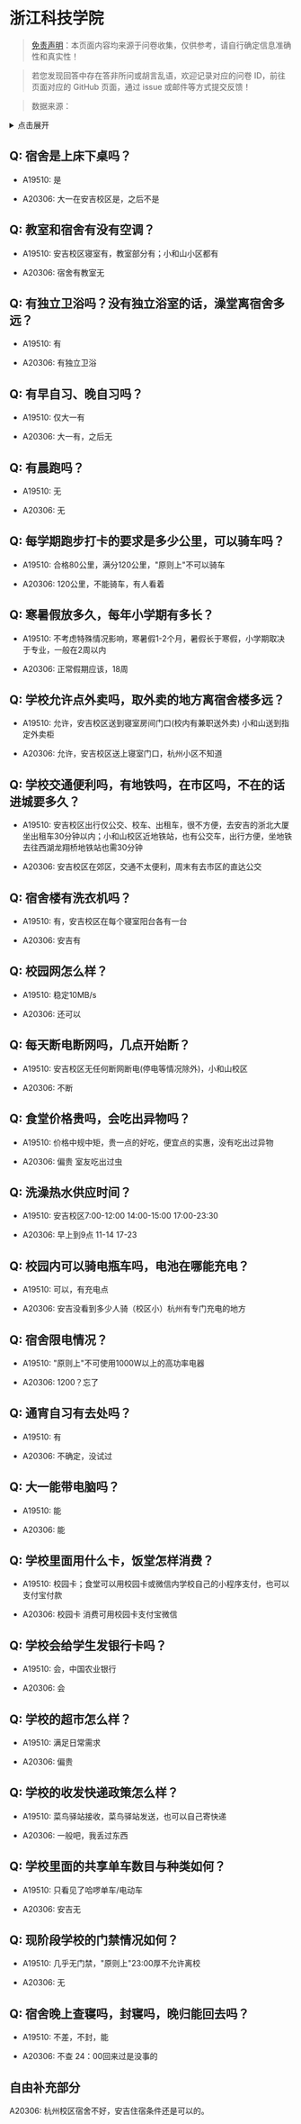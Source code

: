 # 浙江科技学院

> [免责声明](https://colleges.chat/#_3)：本页面内容均来源于问卷收集，仅供参考，请自行确定信息准确性和真实性！

> 若您发现回答中存在答非所问或胡言乱语，欢迎记录对应的问卷 ID，前往页面对应的 GitHub 页面，通过 issue 或邮件等方式提交反馈！

> 数据来源：

<details><summary>点击展开</summary>
<ul>
<li>A19510: 匿名 (2023 年 06 月)</li>
<li>A20306: 匿名 (2023 年 06 月)</li>
</ul>
</details>

## Q: 宿舍是上床下桌吗？

- A19510: 是

- A20306: 大一在安吉校区是，之后不是

## Q: 教室和宿舍有没有空调？

- A19510: 安吉校区寝室有，教室部分有；小和山小区都有

- A20306: 宿舍有教室无

## Q: 有独立卫浴吗？没有独立浴室的话，澡堂离宿舍多远？

- A19510: 有

- A20306: 有独立卫浴

## Q: 有早自习、晚自习吗？

- A19510: 仅大一有

- A20306: 大一有，之后无

## Q: 有晨跑吗？

- A19510: 无

- A20306: 无

## Q: 每学期跑步打卡的要求是多少公里，可以骑车吗？

- A19510: 合格80公里，满分120公里，"原则上"不可以骑车

- A20306: 120公里，不能骑车，有人看着

## Q: 寒暑假放多久，每年小学期有多长？

- A19510: 不考虑特殊情况影响，寒暑假1-2个月，暑假长于寒假，小学期取决于专业，一般在2周以内

- A20306: 正常假期应该，18周

## Q: 学校允许点外卖吗，取外卖的地方离宿舍楼多远？

- A19510: 允许，安吉校区送到寝室房间门口(校内有兼职送外卖) 小和山送到指定外卖柜

- A20306: 允许，安吉校区送上寝室门口，杭州小区不知道

## Q: 学校交通便利吗，有地铁吗，在市区吗，不在的话进城要多久？

- A19510: 安吉校区出行仅公交、校车、出租车，很不方便，去安吉的浙北大厦坐出租车30分钟以内；小和山校区近地铁站，也有公交车，出行方便，坐地铁去往西湖龙翔桥地铁站也需30分钟

- A20306: 安吉校区在郊区，交通不太便利，周末有去市区的直达公交

## Q: 宿舍楼有洗衣机吗？

- A19510: 有，安吉校区在每个寝室阳台各有一台

- A20306: 安吉有

## Q: 校园网怎么样？

- A19510: 稳定10MB/s

- A20306: 还可以

## Q: 每天断电断网吗，几点开始断？

- A19510: 安吉校区无任何断网断电(停电等情况除外)，小和山校区

- A20306: 不断

## Q: 食堂价格贵吗，会吃出异物吗？

- A19510: 价格中规中矩，贵一点的好吃，便宜点的实惠，没有吃出过异物

- A20306: 偏贵 室友吃出过虫

## Q: 洗澡热水供应时间？

- A19510: 安吉校区7:00-12:00 14:00-15:00 17:00-23:30

- A20306: 早上到9点 11-14 17-23

## Q: 校园内可以骑电瓶车吗，电池在哪能充电？

- A19510: 可以，有充电点

- A20306: 安吉没看到多少人骑（校区小）杭州有专门充电的地方

## Q: 宿舍限电情况？

- A19510: "原则上"不可使用1000W以上的高功率电器

- A20306: 1200？忘了

## Q: 通宵自习有去处吗？

- A19510: 有

- A20306: 不确定，没试过

## Q: 大一能带电脑吗？

- A19510: 能

- A20306: 能

## Q: 学校里面用什么卡，饭堂怎样消费？

- A19510: 校园卡；食堂可以用校园卡或微信内学校自己的小程序支付，也可以支付宝付款

- A20306: 校园卡 消费可用校园卡支付宝微信

## Q: 学校会给学生发银行卡吗？

- A19510: 会，中国农业银行

- A20306: 会

## Q: 学校的超市怎么样？

- A19510: 满足日常需求

- A20306: 偏贵

## Q: 学校的收发快递政策怎么样？

- A19510: 菜鸟驿站接收，菜鸟驿站发送，也可以自己寄快递

- A20306: 一般吧，我丢过东西

## Q: 学校里面的共享单车数目与种类如何？

- A19510: 只看见了哈啰单车/电动车

- A20306: 安吉无

## Q: 现阶段学校的门禁情况如何？

- A19510: 几乎无门禁，"原则上"23:00厚不允许离校

- A20306: 无

## Q: 宿舍晚上查寝吗，封寝吗，晚归能回去吗？

- A19510: 不差，不封，能

- A20306: 不查 24：00回来过是没事的

## 自由补充部分

A20306: 杭州校区宿舍不好，安吉住宿条件还是可以的。